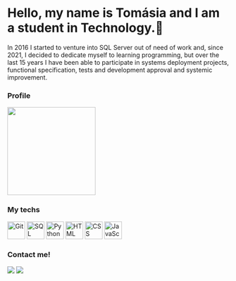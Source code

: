<!--
**tomasiamcm/tomasiamcm** is a ✨ _special_ ✨ repository because its `README.md` (this file) appears on your GitHub profile.

Here are some ideas to get you started:

- 🔭 I’m currently working on ...
- 🌱 I’m currently learning ...
- 👯 I’m looking to collaborate on ...
- 🤔 I’m looking for help with ...
- 💬 Ask me about ...
- 📫 How to reach me: ...
- 😄 Pronouns: ...
- ⚡ Fun fact: ...
-->


# Hello, my name is Tomásia and I am a student in Technology.👋
In 2016 I started to venture into SQL Server out of need of work and, since 2021, I decided to dedicate myself to learning programming, but over the last 15 years I have been able to participate in systems deployment projects, functional specification, tests and development approval and systemic improvement.


### Profile
  <img src="https://github-readme-stats.vercel.app/api?username=tomasiamcm&show_icons=true&theme=buefy&include_all_commits=true&count_private=true" height=200em />
  
### My techs
  <img alt="Git" src="https://cdn-icons-png.flaticon.com/128/4926/4926624.png" width=40 height=40 /> <img alt="SQL Server"
src="https://cdn-icons-png.flaticon.com/512/5968/5968364.png" width=40 height=40 /> <img alt="Python"
src="https://cdn-icons-png.flaticon.com/128/5968/5968350.png" width=40 height=40 /> <img alt="HTML"
src="https://cdn-icons-png.flaticon.com/128/5968/5968267.png" width=40 height=40 /> <img alt="CSS" 
src="https://cdn-icons-png.flaticon.com/128/5968/5968242.png" width=40 height=40 /> <img alt="JavaScript"
src="https://cdn-icons-png.flaticon.com/128/5968/5968292.png" width=40 height=40 /> 
  
### Contact me!
  <a href="mailto: tomasiamcm@gmail.com"><img src="https://img.shields.io/badge/Gmail-D14836?style=for-the-badge&logo=gmail&logoColor=white" target="_blank"></a> <a href="https://www.linkedin.com/in/tomasiamussuri" target="_blank"><img src="https://img.shields.io/badge/-LinkedIn-%230077B5?style=for-the-badge&logo=linkedin&logoColor=white" target="_blank"></a>
